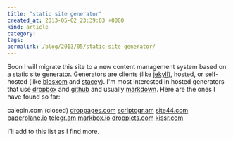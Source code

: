 ```yaml
---
title: "static site generator"
created_at: 2013-05-02 23:39:03 +0000
kind: article
category: 
tags: 
permalink: /blog/2013/05/static-site-generator/
---
```


Soon I will migrate this site to a new content management system based on a static site generator. Generators are clients (like [jekyll][1]), hosted, or self-hosted (like [blosxom][2] and [stacey][3]). I'm most interested in hosted generators that use [dropbox][4] and [github][5] and usually [markdown][6]. Here are the ones I have found so far:

calepin.com (closed)
[droppages.com][7]
[scriptogr.am][8]
[site44.com][9]
[paperplane.io][10]
[telegr.am][11]
[markbox.io][12]
[dropplets.com][13]
[kissr.com][14]

I'll add to this list as I find more.

   [1]: http://jekyllrb.com
   [2]: http://blosxom.sourceforge.net
   [3]: http://staceyapp.com
   [4]: http://dropbox.com
   [5]: http://github.com
   [6]: http://daringfireball.net/projects/markdown
   [7]: http://droppages.com
   [8]: http://scriptogr.am
   [9]: http://site44.com
   [10]: http://paperplane.io
   [11]: http://telegr.am
   [12]: http://markbox.io
   [13]: http://dropplets.com
   [14]: http://kissr.com
